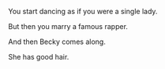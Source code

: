 You start dancing as if you were a single lady.

But then you marry a famous rapper.

And then Becky comes along.

She has good hair.


